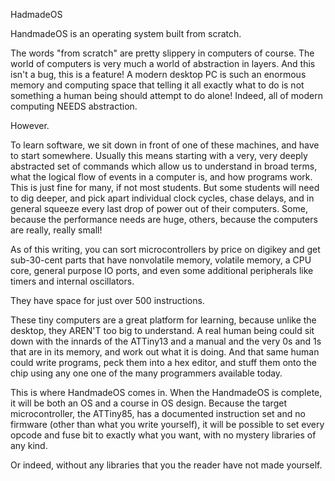 HadmadeOS

HandmadeOS is an operating system built from scratch.

The words "from scratch" are pretty slippery in computers of course.  The world of computers is very much a world of abstraction in layers.  And this isn't a bug, this is a feature!  A modern desktop PC is such an enormous memory and computing space that telling it all exactly what to do is not something a human being should attempt to do alone!  Indeed, all of modern computing NEEDS abstraction.

However.

To learn software, we sit down in front of one of these machines, and have to start somewhere.  Usually this means starting with a very, very deeply abstracted set of commands which allow us to understand in broad terms, what the logical flow of events in a computer is, and how programs work.  This is just fine for many, if not most students.  But some students will need to dig deeper, and pick apart individual clock cycles, chase delays, and in general squeeze every last drop of power out of their computers.  Some, because the performance needs are huge, others, because the computers are really, really small!

As of this writing, you can sort microcontrollers by price on digikey and get sub-30-cent parts that have nonvolatile memory, volatile memory, a CPU core, general purpose IO ports, and even some additional peripherals like timers and internal oscillators.

They have space for just over 500 instructions.

These tiny computers are a great platform for learning, because unlike the desktop, they AREN'T too big to understand.  A real human being could sit down with the innards of the ATTiny13 and a manual and the very 0s and 1s that are in its memory, and work out what it is doing.  And that same human could write programs, peck them into a hex editor, and stuff them onto the chip using any one one of the many programmers available today.

This is where HandmadeOS comes in.  When the HandmadeOS is complete, it will be both an OS and a course in OS design.  Because the target microcontroller, the ATTiny85, has a documented instruction set and no firmware (other than what you write yourself), it will be possible to set every opcode and fuse bit to exactly what you want, with no mystery libraries of any kind.

Or indeed, without any libraries that you the reader have not made yourself.
